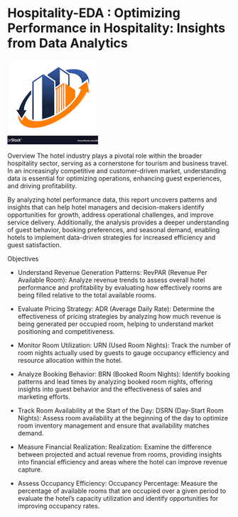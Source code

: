 # Hospitality-EDA : Optimizing Performance in Hospitality: Insights from Data Analytics

![](https://github.com/priyadharshan344/Hospitality-EDA/blob/main/Pic%20logo.png)

Overview
The hotel industry plays a pivotal role within the broader hospitality sector, serving as a cornerstone for tourism and business travel. In an increasingly competitive and customer-driven market, understanding data is essential for optimizing operations, enhancing guest experiences, and driving profitability. 

By analyzing hotel performance data, this report uncovers patterns and insights that can help hotel managers and decision-makers identify opportunities for growth, address operational challenges, and improve service delivery. Additionally, the analysis provides a deeper understanding of guest behavior, booking preferences, and seasonal demand, enabling hotels to implement data-driven strategies for increased efficiency and guest satisfaction.

Objectives

- Understand Revenue Generation Patterns:
RevPAR (Revenue Per Available Room): Analyze revenue trends to assess overall hotel performance and profitability by evaluating how effectively rooms are being filled relative to the total available rooms.

- Evaluate Pricing Strategy:
ADR (Average Daily Rate): Determine the effectiveness of pricing strategies by analyzing how much revenue is being generated per occupied room, helping to understand market positioning and competitiveness.

- Monitor Room Utilization:
URN (Used Room Nights): Track the number of room nights actually used by guests to gauge occupancy efficiency and resource allocation within the hotel.

- Analyze Booking Behavior:
BRN (Booked Room Nights): Identify booking patterns and lead times by analyzing booked room nights, offering insights into guest behavior and the effectiveness of sales and marketing efforts.

- Track Room Availability at the Start of the Day:
DSRN (Day-Start Room Nights): Assess room availability at the beginning of the day to optimize room inventory management and ensure that availability matches demand.

- Measure Financial Realization:
Realization: Examine the difference between projected and actual revenue from rooms, providing insights into financial efficiency and areas where the hotel can improve revenue capture.

- Assess Occupancy Efficiency:
Occupancy Percentage: Measure the percentage of available rooms that are occupied over a given period to evaluate the hotel’s capacity utilization and identify opportunities for improving occupancy rates.

